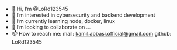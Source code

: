 - 👋 Hi, I’m @LoRd123545
- 👀 I’m interested in cybersecurity and backend development
- 🌱 I’m currently learning node, docker, linux
- 💞️ I’m looking to collaborate on ...
- 📫 How to reach me:
  mail: kamil.abbasi.official@gmail.com
  github: LoRd123545

<!---
LoRd123545/LoRd123545 is a ✨ special ✨ repository because its `README.md` (this file) appears on your GitHub profile.
You can click the Preview link to take a look at your changes.
--->
